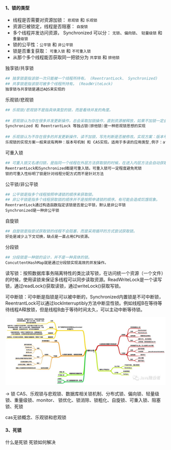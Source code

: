 #### 1、锁的类型

- 线程是否需要对资源加锁： `悲观锁` 和 `乐观锁`
- 资源已被锁定，线程是否阻塞： `自旋锁`
- 多个线程并发访问资源， Synchronized 可以分： `无锁`、`偏向锁`、 `轻量级锁` 和 `重量级锁`
- 锁的公平性：`公平锁` 和 `非公平锁`
- 锁是否重复获取： `可重入锁` 和 `不可重入锁`
- 从那个多个线程能否获取同一把锁分为 `共享锁` 和 `排他锁`

独享锁/共享锁

```powershell
## 独享锁是指该锁一次只能被一个线程所持有。 (ReentrantLock、 Synchronized)
## 共享锁是指该锁可被多个线程所持有。 (ReadWriteLock)
独享锁与共享锁是通过AQS来实现的
```

乐观锁/悲观锁

```powershell
## 乐观锁/悲观锁不是指具体类型的锁，而是看待并发的角度。

## 悲观锁认为存在很多并发更新操作，总会采取加锁操作，直到资源被释放，如果不加锁一定会有问题
Synchronized 和 ReentrantLock 等独占锁(排他锁)是一种悲观锁思想的实现

## 乐观锁认为不存在很多的并发更新操作，读不加锁，写先判断是否被修改。实现方案：版本号机制，CAS实现
乐观锁的实现方案一般来说有两种：版本号机制 和 CAS实现。适用于多读的应用类型,例子：atomic包使用CAS实现
```

可重入锁

```powershell
## 可重入锁又名递归锁，是指同一个线程在外层方法获取锁的时候，在进入内层方法会自动获取锁
ReentrantLock和Synchronized都是可重入锁。可重入锁可一定程度避免死锁
锁的可重入性标明了锁是针对线程分配方式而不是针对方法
```

公平锁/非公平锁

```powershell
## 公平锁是指多个线程按照申请锁的顺序来获取锁。
## 非公平锁是指多个线程获取锁的顺序并不是按照申请锁的顺序。有可能会造成饥饿现象。
ReentrantLock通过构造函数指定该锁是否是公平锁，默认是非公平锁
Synchronized是一种非公平锁
```

自旋锁

```powershell
## 自旋锁是指尝试获取锁的线程不会阻塞，而是采用循环的方式尝试获取锁。
好处是减少上下文切换，缺点是一直占用CPU资源。
```

分段锁

```powershell
## 分段锁是一种锁的设计，并不是一种具体的锁。
ConcuttentHashMap就是通过分段锁实现高效的并发操作。
```

读写锁：按照数据库事务隔离特性的类比读写锁，在访问统一个资源（一个文件）的时候，使用读锁来保证多线程可以同步读取资源。ReadWriteLock是一个读写锁，通过readLock()获取读锁，通过writeLock()获取写锁。

可中断锁：可中断是指锁是可以被中断的，Synchronized内置锁是不可中断锁，ReentrantLock可以通过lockInterruptibly方法中断显性锁。例如线程B在等待等待线程A释放锁，但是线程B由于等待时间太久，可以主动中断等待锁。

![](../resource/lock-type.jpg)





→ 锁
CAS、乐观锁与悲观锁、数据库相关锁机制、分布式锁、偏向锁、轻量级锁、重量级锁、monitor、
锁优化、锁消除、锁粗化、自旋锁、可重入锁、阻塞锁、死锁





cas无锁概念、乐观锁和悲观锁

#### 3、死锁

什么是死锁
死锁如何解决